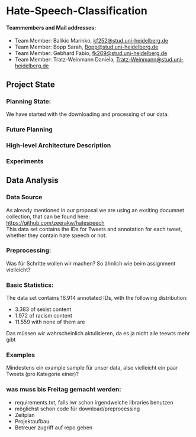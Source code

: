 # Hate-Speech-Classification

#### Teammembers and Mail addresses:
- Team Member: Balikic Marinko,
kf252@stud.uni-heidelberg.de
- Team Member: Bopp Sarah,
Bopp@stud.uni-heidelberg.de
- Team Member: Gebhard Fabio,
fk269@stud.uni-heidelberg.de
- Team Member: Tratz-Weinmann Daniela,
Tratz-Weinmann@stud.uni-heidelberg.de

## Project State

### Planning State:
We have started with the downloading and processing of our data.

### Future Planning

### High-level Architecture Description

### Experiments

## Data Analysis

### Data Source

As already mentioned in our proposal we are using an exsiting documnet collection, that can be found here:  
<https://github.com/zeerakw/hatespeech>   
This data set contains the IDs for Tweets and annotation for each tweet, whether they contain hate speech or not.

### Preprocessing:

Was für Schritte wollen wir machen? So ähnlich wie beim assignment vielleicht?

### Basic Statistics:

 The data set contains 16.914 annotated IDs, with the following distribution:  
 - 3.383 of sexist content 
 - 1.972 of racism content 
 - 11.559 with none of them are 
 
 Das müssen wir wahrscheinlich aktulisieren, da es ja nicht alle teewts mehr gibt
 
 ### Examples
 
 Mindestens ein example sample für unser data, also vielleicht ein paar Tweets (pro Kategorie einer)?
 
 
 ### was muss bis Freitag gemacht werden:
 + requirements.txt, falls iwr schon irgendwelche libraries benutzen
 + möglichst schon code für download/preprocessing
 + Zeitplan
 + Projektaufbau
 + Betreuer zugriff auf repo geben
 
 


